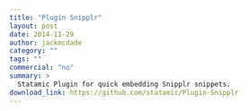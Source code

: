 ```yaml
---
title: "Plugin Snipplr"
layout: post
date: 2014-11-29
author: jackmcdade
category: ""
tags: ""
commercial: "no"
summary: >
  Statamic Plugin for quick embedding Snipplr snippets.
download_link: https://github.com/statamic/Plugin-Snipplr
---
```

